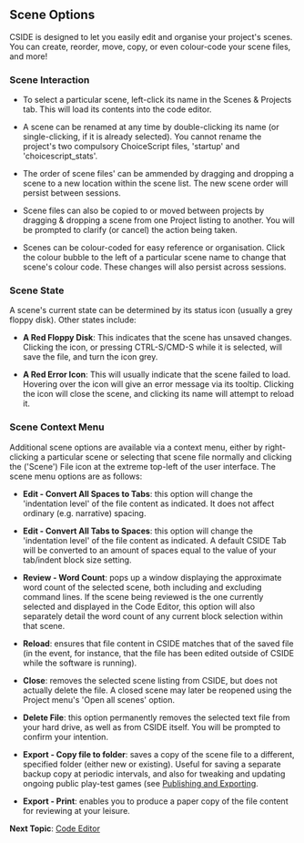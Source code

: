## Scene Options

CSIDE is designed to let you easily edit and organise your project's scenes. You can create, reorder, move, copy, or even colour-code your scene files, and more!


### Scene Interaction

- To select a particular scene, left-click its name in the Scenes & Projects tab. This will load its contents into the code editor.

- A scene can be renamed at any time by double-clicking its name (or single-clicking, if it is already selected). You cannot rename the project's two compulsory ChoiceScript files, 'startup' and 'choicescript_stats'.

- The order of scene files' can be ammended by dragging and dropping a scene to a new location within the scene list. The new scene order will persist between sessions.

- Scene files can also be copied to or moved between projects by dragging & dropping a scene from one Project listing to another. You will be prompted to clarify (or cancel) the action being taken.

- Scenes can be colour-coded for easy reference or organisation. Click the colour bubble to the left of a particular scene name to change that scene's colour code. These changes will also persist across sessions.

### Scene State
A scene's current state can be determined by its status icon (usually a grey floppy disk). Other states include:

- **A Red Floppy Disk**: This indicates that the scene has unsaved changes. Clicking the icon, or pressing CTRL-S/CMD-S while it is selected, will save the file, and turn the icon grey.

- **A Red Error Icon**: This will usually indicate that the scene failed to load. Hovering over the icon will give an error message via its tooltip. Clicking the icon will close the scene, and clicking its name will attempt to reload it.


### Scene Context Menu

Additional scene options are available via a context menu, either by right-clicking a particular scene or selecting that scene file normally and clicking the ('Scene') File icon at the extreme top-left of the user interface. The scene menu options are as follows:

- **Edit - Convert All Spaces to Tabs**: this option will change the 'indentation level' of the file content as indicated. It does not affect ordinary (e.g. narrative) spacing.

- **Edit - Convert All Tabs to Spaces**: this option will change the 'indentation level' of the file content as indicated. A default CSIDE Tab will be converted to an amount of spaces equal to the value of your tab/indent block size setting.

- **Review - Word Count**: pops up a window displaying the approximate word count of the selected scene, both including and excluding command lines. If the scene being reviewed is the one currently selected and displayed in the Code Editor, this option will also separately detail the word count of any current block selection within that scene.

- **Reload**: ensures that file content in CSIDE matches that of the saved file (in the event, for instance, that the file has been edited outside of CSIDE while the software is running).

- **Close**: removes the selected scene listing from CSIDE, but does not actually delete the file. A closed scene may later be reopened using the Project menu's 'Open all scenes' option.

- **Delete File**: this option permanently removes the selected text file from your hard drive, as well as from CSIDE itself. You will be prompted to confirm your intention.

- **Export - Copy file to folder**: saves a copy of the scene file to a different, specified folder (either new or existing). Useful for saving a separate backup copy at periodic intervals, and also for tweaking and updating ongoing public play-test games (see [Publishing and Exporting](topics/publishing-and-exporting.md "Publishing and Exporting").

- **Export - Print**: enables you to produce a paper copy of the file content for reviewing at your leisure.


**Next Topic**: [Code Editor](topics/code-editor.md "Code Editor")